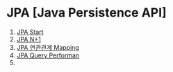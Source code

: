 # JPA [Java Persistence API]

1. [JPA Start](./JPA%20start)
2. [JPA N+1](./JPA%20N+1)
3. [JPA 연관관계 Mapping](./JPA%20Mapping.md)
4. [JPA Query Performan](./JPA%20Query%20Performance)
5. 
